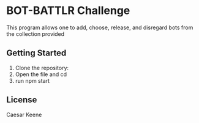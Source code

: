 # BOT-BATTLR Challenge
This program allows one to add, choose, release, and disregard bots from the collection provided

## Getting Started

1. Clone the repository:
2. Open the file and cd 
3. run npm start


## License
 Caesar Keene
